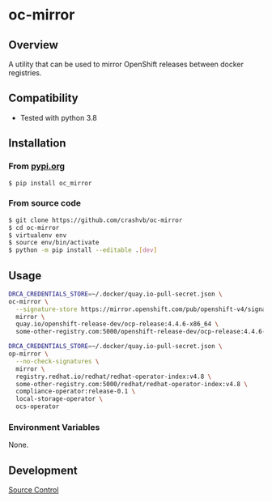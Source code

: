 # oc-mirror

## Overview

A utility that can be used to mirror OpenShift releases between docker registries.

## Compatibility

* Tested with python 3.8

## Installation
### From [pypi.org](https://pypi.org/project/oc-mirror/)

```
$ pip install oc_mirror
```

### From source code

```bash
$ git clone https://github.com/crashvb/oc-mirror
$ cd oc-mirror
$ virtualenv env
$ source env/bin/activate
$ python -m pip install --editable .[dev]
```

## Usage

```bash
DRCA_CREDENTIALS_STORE=~/.docker/quay.io-pull-secret.json \
oc-mirror \
  --signature-store https://mirror.openshift.com/pub/openshift-v4/signatures/openshift/release \
  mirror \
  quay.io/openshift-release-dev/ocp-release:4.4.6-x86_64 \
  some-other-registry.com:5000/openshift-release-dev/ocp-release:4.4.6-x86_64
```

```bash
DRCA_CREDENTIALS_STORE=~/.docker/quay.io-pull-secret.json \
op-mirror \
  --no-check-signatures \
  mirror \
  registry.redhat.io/redhat/redhat-operator-index:v4.8 \
  some-other-registry.com:5000/redhat/redhat-operator-index:v4.8 \
  compliance-operator:release-0.1 \
  local-storage-operator \
  ocs-operator
```

### Environment Variables

None.

## Development

[Source Control](https://github.com/crashvb/oc-mirror)
